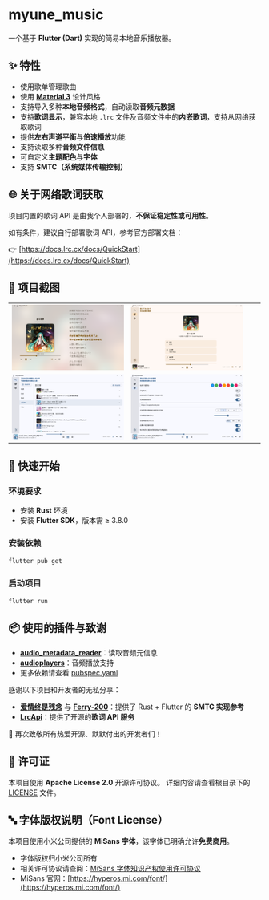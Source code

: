# myune\_music

一个基于 **Flutter (Dart)** 实现的简易本地音乐播放器。

## ✨ 特性

* 使用歌单管理歌曲
* 使用 [**Material 3**](https://m3.material.io/) 设计风格
* 支持导入多种**本地音频格式**，自动读取**音频元数据**
* 支持**歌词显示**，兼容本地 `.lrc` 文件及音频文件中的**内嵌歌词**，支持从网络获取歌词
* 提供**左右声道平衡**与**倍速播放**功能
* 支持读取多种**音频文件信息**
* 可自定义**主题配色**与**字体**
* 支持 **SMTC（系统媒体传输控制）**

## 🌐 关于网络歌词获取

项目内置的歌词 API 是由我个人部署的，**不保证稳定性或可用性**。

如有条件，建议自行部署歌词 API，参考官方部署文档：

👉 [https://docs.lrc.cx/docs/QuickStart](https://docs.lrc.cx/docs/QuickStart)

## 📸 项目截图

|                                                      |                                                      |   |   |
| ---------------------------------------------------- | ---------------------------------------------------- | - | - |
| ![](screenshot/92379F29815DB2236510F9AD0C520ECD.png) | ![](screenshot/57116242568D08EF8791737C8D881C06.png) |   |   |
| ![](screenshot/D022283844CC6305B4473129E49BBAE2.png) | ![](screenshot/ADDF04814968BACDC75CAD173DA0C4AD.png) |   |   |

## 🚀 快速开始

### 环境要求

* 安装 **Rust** 环境
* 安装 **Flutter SDK**，版本需 ≥ 3.8.0

### 安装依赖

```bash
flutter pub get
```

### 启动项目

```bash
flutter run
```

## 📦 使用的插件与致谢

* [**audio\_metadata\_reader**](https://pub.dev/packages/audio_metadata_reader)：读取音频元信息
* [**audioplayers**](https://pub.dev/packages/audioplayers)：音频播放支持
* 更多依赖请查看 [pubspec.yaml](pubspec.yaml)

感谢以下项目和开发者的无私分享：

* [**爱情终是残念**](https://aqzscn.cn/archives/flutter-smtc) 与 [**Ferry-200**](https://github.com/Ferry-200/coriander_player)：提供了 Rust + Flutter 的 **SMTC 实现参考**
* [**LrcApi**](https://github.com/HisAtri/LrcApi)：提供了开源的**歌词 API 服务**

🙏 再次致敬所有热爱开源、默默付出的开发者们！

## 📄 许可证

本项目使用 **Apache License 2.0** 开源许可协议。
详细内容请查看根目录下的 [LICENSE](/LICENSE) 文件。

## 🔤 字体版权说明（Font License）

本项目使用小米公司提供的 **MiSans 字体**，该字体已明确允许**免费商用**。

* 字体版权归小米公司所有
* 相关许可协议请查阅：[MiSans 字体知识产权使用许可协议](https://hyperos.mi.com/font-download/MiSans%E5%AD%97%E4%BD%93%E7%9F%A5%E8%AF%86%E4%BA%A7%E6%9D%83%E8%AE%B8%E5%8F%AF%E5%8D%8F%E8%AE%AE.pdf)
* MiSans 官网：[https://hyperos.mi.com/font/](https://hyperos.mi.com/font/)
